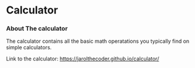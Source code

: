 <h1>Calculator</h1>

<h3>About The calculator</h3>
The calculator contains all the basic math operatations you typically 
find on simple calculators.

Link to the calculator: https://jarolthecoder.github.io/calculator/
